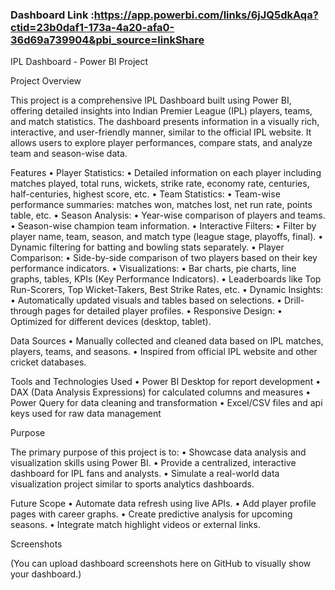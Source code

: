### Dashboard Link :https://app.powerbi.com/links/6jJQ5dkAqa?ctid=23b0daf1-173a-4a20-afa0-36d69a739904&pbi_source=linkShare

IPL Dashboard - Power BI Project

Project Overview

This project is a comprehensive IPL Dashboard built using Power BI, offering detailed insights into Indian Premier League (IPL) players, teams, and match statistics. The dashboard presents information in a visually rich, interactive, and user-friendly manner, similar to the official IPL website. It allows users to explore player performances, compare stats, and analyze team and season-wise data.

Features
 • Player Statistics:
 • Detailed information on each player including matches played, total runs, wickets, strike rate, economy rate, centuries, half-centuries, highest score, etc.
 • Team Statistics:
 • Team-wise performance summaries: matches won, matches lost, net run rate, points table, etc.
 • Season Analysis:
 • Year-wise comparison of players and teams.
 • Season-wise champion team information.
 • Interactive Filters:
 • Filter by player name, team, season, and match type (league stage, playoffs, final).
 • Dynamic filtering for batting and bowling stats separately.
 • Player Comparison:
 • Side-by-side comparison of two players based on their key performance indicators.
 • Visualizations:
 • Bar charts, pie charts, line graphs, tables, KPIs (Key Performance Indicators).
 • Leaderboards like Top Run-Scorers, Top Wicket-Takers, Best Strike Rates, etc.
 • Dynamic Insights:
 • Automatically updated visuals and tables based on selections.
 • Drill-through pages for detailed player profiles.
 • Responsive Design:
 • Optimized for different devices (desktop, tablet).

Data Sources
 • Manually collected and cleaned data based on IPL matches, players, teams, and seasons.
 • Inspired from official IPL website and other cricket databases.

Tools and Technologies Used
 • Power BI Desktop for report development
 • DAX (Data Analysis Expressions) for calculated columns and measures
 • Power Query for data cleaning and transformation
 • Excel/CSV files and api keys used for raw data management

Purpose

The primary purpose of this project is to:
 • Showcase data analysis and visualization skills using Power BI.
 • Provide a centralized, interactive dashboard for IPL fans and analysts.
 • Simulate a real-world data visualization project similar to sports analytics dashboards.

Future Scope
 • Automate data refresh using live APIs.
 • Add player profile pages with career graphs.
 • Create predictive analysis for upcoming seasons.
 • Integrate match highlight videos or external links.

Screenshots

(You can upload dashboard screenshots here on GitHub to visually show your dashboard.)
